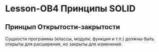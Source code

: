 # Lesson-OB4 Принципы SOLID
## Принцып Открытости-закрытости

Сущности программы (классы, модули, функции и т.п.) должны быть открыты для расширения, но закрыты для изменений.
